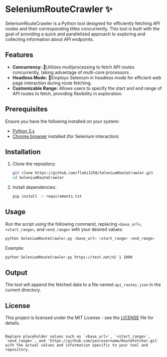 # SeleniumRouteCrawler ✨

SeleniumRouteCrawler is a Python tool designed for efficiently fetching API routes and their corresponding titles concurrently. This tool is built with the goal of providing a quick and parallelized approach to exploring and collecting information about API endpoints.

## Features

- **Concurrency:** 🚀Utilizes multiprocessing to fetch API routes concurrently, taking advantage of multi-core processors .
- **Headless Mode:** 👻Employs Selenium in headless mode for efficient web page interaction during route fetching.
- **Customizable Range:** Allows users to specify the start and end range of API routes to fetch, providing flexibility in exploration.

## Prerequisites

Ensure you have the following installed on your system:

- [Python 3.x](https://www.python.org/downloads/)
- [Chrome browser](https://www.google.com/chrome/) installed (for Selenium interaction)

## Installation

1. Clone the repository:

   ```bash
   git clone https://github.com/floki1250/SeleniumRouteCrawler.git
   cd SeleniumRouteCrawler
   ```

2. Install dependencies:

   ```bash
   pip install -r requirements.txt
   ```

## Usage

Run the script using the following command, replacing `<base_url>`, `<start_range>`, and `<end_range>` with your desired values:

```bash
python SeleniumRouteCrawler.py <base_url> <start_range> <end_range>
```

Example:

```bash
python SeleniumRouteCrawler.py https://test.net/d/ 1 1000
```

## Output

The tool will append the fetched data to a file named `api_routes.json` in the current directory.

## License

This project is licensed under the MIT License - see the [LICENSE](LICENSE) file for details.
```

Replace placeholder values such as `<base_url>`, `<start_range>`, `<end_range>`, and `https://github.com/yourusername/RouteFetcher.git` with the actual values and information specific to your tool and repository.
